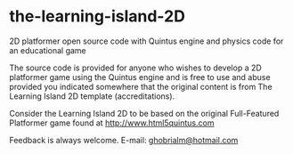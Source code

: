 # the-learning-island-2D
2D platformer open source code with Quintus engine and physics code for an educational game 

The source code is provided for anyone who wishes to develop a 2D platformer game using the Quintus engine and is free to use and abuse provided you indicated somewhere that the original content is from The Learning Island 2D template (accreditations).

Consider the Learning Island 2D to be based on the original Full-Featured Platformer game found at http://www.html5quintus.com

Feedback is always welcome. E-mail: ghobrialm@hotmail.com
